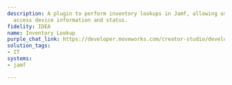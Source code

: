 ```yaml
---
description: A plugin to perform inventory lookups in Jamf, allowing users to quickly
  access device information and status.
fidelity: IDEA
name: Inventory Lookup
purple_chat_link: https://developer.moveworks.com/creator-studio/developer-tools/purple-chat?purple_chat_v1=%7B%22messages%22%3A%5B%7B%22from%22%3A%22USER%22%2C%22text%22%3A%22I+need+to+check+the+status+of+a+MacBook+assigned+to+John+Doe.%22%7D%2C%7B%22from%22%3A%22ANNOTATION%22%2C%22text%22%3A%22Initiates+a+search+in+Jamf+for+devices+assigned+to+John+Doe.%22%7D%2C%7B%22from%22%3A%22BOT%22%2C%22text%22%3A%22I+found+multiple+entries+for+devices+assigned+to+John+Doe.+Which+one+are+you+interested+in%3F%22%2C%22cards%22%3A%5B%7B%22title%22%3A%22Device+1%3A+MacBook+Pro+-+Serial+XYZ123%22%2C%22text%22%3A%22%3Cp%3EStatus%3A+Assigned%3Cbr%3ELast+Check-In%3A+2+days+ago%3C%2Fp%3E%22%7D%2C%7B%22title%22%3A%22Device+2%3A+MacBook+Air+-+Serial+ABC789%22%2C%22text%22%3A%22%3Cp%3EStatus%3A+In+repair%3Cbr%3ELast+Check-In%3A+5+days+ago%3C%2Fp%3E%22%7D%5D%7D%2C%7B%22from%22%3A%22USER%22%2C%22text%22%3A%22The+second+one%2C+MacBook+Air.%22%7D%2C%7B%22from%22%3A%22BOT%22%2C%22text%22%3A%22%3Cp%3EHere%27s+the+detailed+status+for+MacBook+Air+-+Serial+ABC789.%3Cbr%3E%3C%2Fp%3E%22%2C%22cards%22%3A%5B%7B%22title%22%3A%22%3Cp%3EDetailed+Device+Status%3Cbr%3E%3C%2Fp%3E%22%2C%22text%22%3A%22%3Cp%3E%3Cb%3EModel%3A+%3C%2Fb%3EMacBook+Air%3Cbr%3E%3Cb%3ESerial+Number%3A+%3C%2Fb%3EABC789%3Cbr%3E%3Cb%3EStatus%3A+%3C%2Fb%3EIn+repair%3Cbr%3E%3Cb%3ELast+Check-In%3A+%3C%2Fb%3E5+days+ago%3Cbr%3E%3Cb%3EAssigned+To%3A+%3C%2Fb%3EJohn+Doe%3Cbr%3E%3Cb%3ELocation%3A+%3C%2Fb%3ETech+Support+Office%3Cbr%3E%3C%2Fp%3E%22%2C%22buttons%22%3A%5B%7B%22text%22%3A%22View+More+Details%22%7D%2C%7B%22text%22%3A%22Start+a+Service+Request%22%7D%2C%7B%22text%22%3A%22Back+to+Results%22%7D%5D%7D%5D%7D%5D%2C%22settings%22%3A%7B%22colorStyle%22%3A%22LIGHT%22%2C%22startTime%22%3A%2211%3A43%2BAM%22%2C%22defaultPerson%22%3A%22GWEN%22%2C%22editable%22%3Atrue%2C%22botName%22%3A%22%22%2C%22botImageUrl%22%3A%22%22%7D%7D
solution_tags:
- IT
systems:
- jamf

---
```

